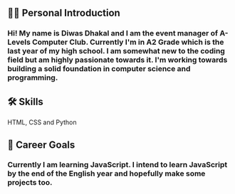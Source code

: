 ## 🙋‍♂️ Personal Introduction
### Hi! My name is Diwas Dhakal and I am the event manager of A-Levels Computer Club. Currently I'm in A2 Grade which is the last year of my high school. I am somewhat new to the coding field but am highly passionate towards it. I'm working towards building a solid foundation in computer science and programming.
## 🛠️ Skills
HTML, CSS and Python
## 🥅 Career Goals
### Currently I am learning JavaScript. I intend to learn JavaScript by the end of the English year and hopefully make some projects too. 
